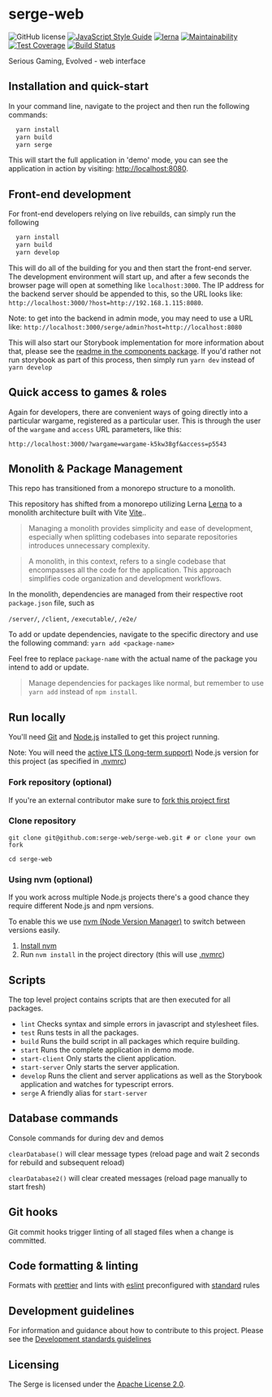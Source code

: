 # serge-web

![GitHub license](https://img.shields.io/badge/license-Apache%202-blue.svg)
[![JavaScript Style Guide](https://img.shields.io/badge/code_style-standard-brightgreen.svg)](https://standardjs.com)
[![lerna](https://img.shields.io/badge/maintained%20with-lerna-cc00ff.svg)](https://lerna.js.org/)
[![Maintainability](https://api.codeclimate.com/v1/badges/23b9a82c710e752fa286/maintainability)](https://codeclimate.com/github/serge-web/serge-web/maintainability)
[![Test Coverage](https://api.codeclimate.com/v1/badges/23b9a82c710e752fa286/test_coverage)](https://codeclimate.com/github/serge-web/serge-web/test_coverage)
[![Build Status](https://travis-ci.org/serge-web/serge-web.svg?branch=develop)](https://travis-ci.org/serge-web/serge-web)

Serious Gaming, Evolved - web interface
 
## Installation and quick-start

In your command line, navigate to the project and then run the following commands:

```bash
  yarn install
  yarn build
  yarn serge
```

This will start the full application in 'demo' mode, you can see the application in action by visiting: [http://localhost:8080](http://localhost:8080).

## Front-end development

For front-end developers relying on live rebuilds, can simply run the following


```bash
  yarn install
  yarn build
  yarn develop
```

This will do all of the building for you and then start the front-end server. The development environment will start up, and after a few seconds the browser page will open at something like `localhost:3000`.  The IP address for the backend server should be appended to this, so the URL looks like: `http://localhost:3000/?host=http://192.168.1.115:8080`. 

Note: to get into the backend in admin mode, you may need to use a URL like: 
`http://localhost:3000/serge/admin?host=http://localhost:8080`

This will also start our Storybook implementation for more information about that, please see the [readme in the components package](client/src/Components/local/README.md). If you'd rather not run storybook as part of this process, then simply run `yarn dev` instead of `yarn develop`

## Quick access to games & roles

Again for developers, there are convenient ways of going directly into a particular wargame, registered as a particular user. This is through the user of the `wargame` and `access` URL parameters, like this:

```base
http://localhost:3000/?wargame=wargame-k5kw38gf&access=p5543
```

## Monolith & Package Management

This repo has transitioned from a monorepo structure to a monolith.

This repository has shifted from a monorepo utilizing Lerna [Lerna](https://github.com/lerna/lerna) to a monolith architecture built with Vite [Vite](https://vitejs.dev/)..

>Managing a monolith provides simplicity and ease of development, especially when splitting codebases into separate repositories introduces unnecessary complexity.

>A monolith, in this context, refers to a single codebase that encompasses all the code for the application. This approach simplifies code organization and development workflows.

In the monolith, dependencies are managed from their respective root `package.json` file, such as 

`/server/`, `/client`, `/executable/`, `/e2e/`   

To add or update dependencies, navigate to the specific directory and use the following command: `yarn add <package-name>`

Feel free to replace `package-name` with the actual name of the package you intend to add or update.

>Manage dependencies for packages like normal, but remember to use `yarn add` instead of `npm install`.



## Run locally

You'll need [Git](https://help.github.com/articles/set-up-git/) and [Node.js](https://nodejs.org/en/) installed to get this project running.

Note: You will need the [active LTS (Long-term support)](https://github.com/nodejs/Release#release-schedule) Node.js version for this project (as specified in [.nvmrc](./.nvmrc))

### Fork repository (optional)
If you're an external contributor make sure to [fork this project first](https://help.github.com/articles/fork-a-repo/)

### Clone repository
```
git clone git@github.com:serge-web/serge-web.git # or clone your own fork

cd serge-web
```

### Using nvm (optional)

If you work across multiple Node.js projects there's a good chance they require different Node.js and npm versions.

To enable this we use [nvm (Node Version Manager)](https://github.com/creationix/nvm) to switch between versions easily.

1. [Install nvm](https://github.com/creationix/nvm#installation)
2. Run `nvm install` in the project directory (this will use [.nvmrc](./.nvmrc))

## Scripts

The top level project contains scripts that are then executed for all packages.

- `lint`  Checks syntax and simple errors in javascript and stylesheet files.
- `test`  Runs tests in all the packages.
- `build` Runs the build script in all packages which require building.
- `start` Runs the complete application in demo mode.
- `start-client` Only starts the client application.
- `start-server` Only starts the server application.
- `develop` Runs the client and server applications as well as the Storybook application and watches for typescript errors.
- `serge` A friendly alias for `start-server`

## Database commands

<!-- This section needs expanding with an explanation -->

Console commands for during dev and demos

`clearDatabase()` will clear message types (reload page and wait 2 seconds for rebuild and subsequent reload)

`clearDatabase2()` will clear created messages (reload page manually to start fresh)

## Git hooks

Git commit hooks trigger linting of all staged files when a change is committed.

## Code formatting & linting

Formats with [prettier](https://github.com/prettier/prettier) and lints with [eslint](https://eslint.org/) preconfigured with [standard](https://github.com/standard/standard) rules 

## Development guidelines

For information and guidance about how to contribute to this project. Please see the [Development standards guidelines](./docs/index.md)

## Licensing

The Serge is licensed under the [Apache License 2.0](./LICENSE).
